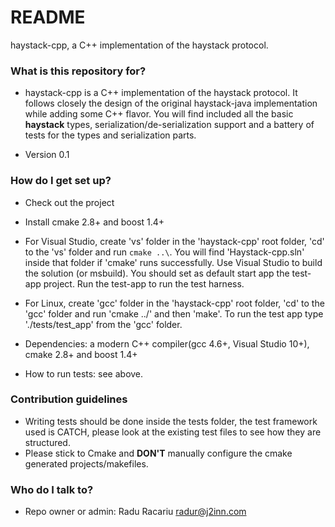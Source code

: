 # README #

haystack-cpp, a C++ implementation of the haystack protocol.

### What is this repository for? ###

* haystack-cpp is a C++ implementation of the haystack protocol. It follows closely the design of the original haystack-java implementation while adding some C++ flavor.
You will find included all the basic **haystack** types, serialization/de-serialization support and a battery of tests for the types and serialization parts.

* Version 0.1

### How do I get set up? ###

* Check out the project
* Install cmake 2.8+ and boost 1.4+
* For Visual Studio, create 'vs' folder in the 'haystack-cpp' root folder, 'cd' to the 'vs' folder and run `cmake ..\`. You will find 'Haystack-cpp.sln' inside that folder if 'cmake' runs successfully. Use Visual Studio to build the solution (or msbuild). You should set as default start app the test-app project. Run the test-app to run the test harness.
* For Linux, create 'gcc' folder in the 'haystack-cpp' root folder, 'cd' to the 'gcc' folder and run 
'cmake ../' and then 'make'. To run the test app type './tests/test_app' from the 'gcc' folder.

* Dependencies: a modern C++ compiler(gcc 4.6+, Visual Studio 10+), cmake 2.8+ and boost 1.4+
* How to run tests: see above.

### Contribution guidelines ###

* Writing tests should be done inside the tests folder, the test framework used is CATCH, please look at the existing test files to see how they are structured.
* Please stick to Cmake and **DON'T** manually configure the cmake generated projects/makefiles.

### Who do I talk to? ###

* Repo owner or admin: Radu Racariu <radur@j2inn.com>